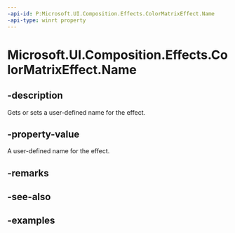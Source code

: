 ```yaml
---
-api-id: P:Microsoft.UI.Composition.Effects.ColorMatrixEffect.Name
-api-type: winrt property
---
```


<!-- Property syntax.
public string Name { get;  set; }
-->

# Microsoft.UI.Composition.Effects.ColorMatrixEffect.Name

## -description
Gets or sets a user-defined name for the effect.

## -property-value
A user-defined name for the effect.

## -remarks

## -see-also

## -examples

